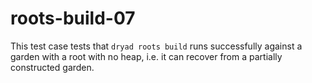 
# roots-build-07

This test case tests that `dryad roots build` runs successfully against a garden with a root with no heap, i.e. it can recover from a partially constructed garden.
